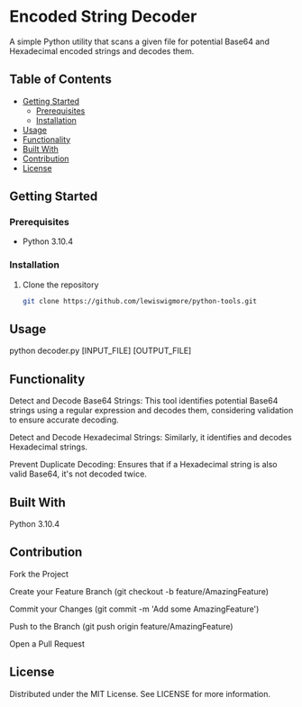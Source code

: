 # Encoded String Decoder

A simple Python utility that scans a given file for potential Base64 and Hexadecimal encoded strings and decodes them. 

## Table of Contents

- [Getting Started](#getting-started)
  - [Prerequisites](#prerequisites)
  - [Installation](#installation)
- [Usage](#usage)
- [Functionality](#functionality)
- [Built With](#built-with)
- [Contribution](#contribution)
- [License](#license)

## Getting Started

### Prerequisites

- Python 3.10.4

### Installation

1. Clone the repository
   ```sh
   git clone https://github.com/lewiswigmore/python-tools.git

## Usage

python decoder.py [INPUT_FILE] [OUTPUT_FILE]

## Functionality

Detect and Decode Base64 Strings: This tool identifies potential Base64 strings using a regular expression and decodes them, considering validation to ensure accurate decoding.

Detect and Decode Hexadecimal Strings: Similarly, it identifies and decodes Hexadecimal strings.

Prevent Duplicate Decoding: Ensures that if a Hexadecimal string is also valid Base64, it's not decoded twice.

## Built With

Python 3.10.4

## Contribution

Fork the Project

Create your Feature Branch (git checkout -b feature/AmazingFeature)

Commit your Changes (git commit -m 'Add some AmazingFeature')

Push to the Branch (git push origin feature/AmazingFeature)

Open a Pull Request

## License

Distributed under the MIT License. See LICENSE for more information.


